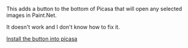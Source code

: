 This adds a button to the bottom of Picasa that will open any selected images in Paint.Net.

It doesn't work and I don't know how to fix it.

[Install the button into picasa](/install.html)